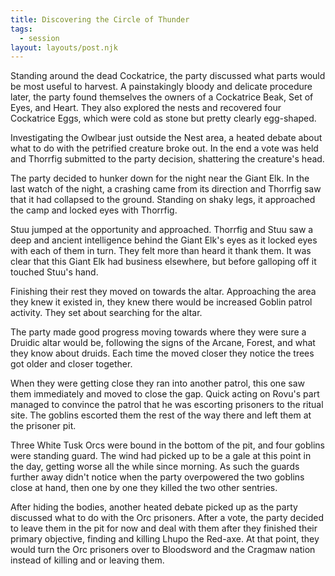 ```yaml
---
title: Discovering the Circle of Thunder
tags:
  - session
layout: layouts/post.njk
---
```


Standing around the dead Cockatrice, the party discussed what parts would be most useful to harvest. A painstakingly bloody and delicate procedure later, the party found themselves the owners of a Cockatrice Beak, Set of Eyes, and Heart. They also explored the nests and recovered four Cockatrice Eggs, which were cold as stone but pretty clearly egg-shaped.

Investigating the Owlbear just outside the Nest area, a heated debate about what to do with the petrified creature broke out. In the end a vote was held and Thorrfig submitted to the party decision, shattering the creature's head.

The party decided to hunker down for the night near the Giant Elk. In the last watch of the night, a crashing came from its direction and Thorrfig saw that it had collapsed to the ground. Standing on shaky legs, it approached the camp and locked eyes with Thorrfig.

Stuu jumped at the opportunity and approached. Thorrfig and Stuu saw a deep and ancient intelligence behind the Giant Elk's eyes as it locked eyes with each of them in turn. They felt more than heard it thank them. It was clear that this Giant Elk had business elsewhere, but before galloping off it touched Stuu's hand.

Finishing their rest they moved on towards the altar. Approaching the area they knew it existed in, they knew there would be increased Goblin patrol activity. They set about searching for the altar.

The party made good progress moving towards where they were sure a Druidic altar would be, following the signs of the Arcane, Forest, and what they know about druids. Each time the moved closer they notice the trees got older and closer together.

When they were getting close they ran into another patrol, this one saw them immediately and moved to close the gap. Quick acting on Rovu's part managed to convince the patrol that he was escorting prisoners to the ritual site. The goblins escorted them the rest of the way there and left them at the prisoner pit.

Three White Tusk Orcs were bound in the bottom of the pit, and four goblins were standing guard. The wind had picked up to be a gale at this point in the day, getting worse all the while since morning. As such the guards further away didn't notice when the party overpowered the two goblins close at hand, then one by one they killed the two other sentries.

After hiding the bodies, another heated debate picked up as the party discussed what to do with the Orc prisoners. After a vote, the party decided to leave them in the pit for now and deal with them after they finished their primary objective, finding and killing Lhupo the Red-axe. At that point, they would turn the Orc prisoners over to Bloodsword and the Cragmaw nation instead of killing and or leaving them.
